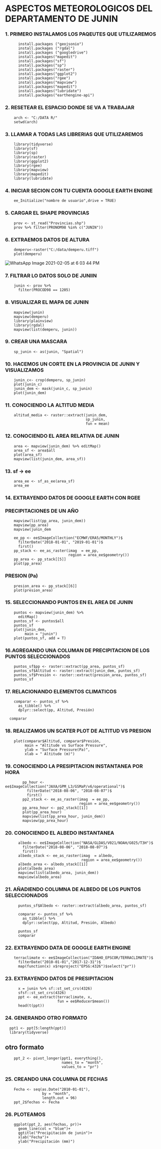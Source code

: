 # ASPECTOS METEOROLOGICOS DEL DEPARTAMENTO DE JUNIN

###  1. PRIMERO INSTALAMOS LOS PAQEUTES QUE UTILIZAREMOS

          install.packages ("geojsonio")       
          install.packages ("rgdal")
          install.packages ("googledrive")  
          install.packages("mapedit") 
          install.packages("sf")
          install.packages("sp")         
          install.packages("raster")
          install.packages("ggplot2")
          install.packages("rgee")
          install.packages("mapview")
          install.packages("mapedit")
          install.packages("lubridate")
          install.packages("earthengine-api")

### 2. RESETEAR EL ESPACIO DONDE SE VA A TRABAJAR

        arch <- "C:/DATA R/"
        setwd(arch)

### 3. LLAMAR A TODAS LAS LIBRERIAS QUE UTILIZAREMOS

        library(tidyverse)
        library(sf)
        library(sp)
        library(raster)
        library(ggplot2)
        library(rgee)
        library(mapview)
        library(mapedit)
        library(lubridate)

### 4. INICIAR SECION CON TU CUENTA GOOGLE EARTH ENGINE

        ee_Initialize("nombre de usuario",drive = TRUE)

### 5. CARGAR EL SHAPE PROVINCIAS

        prov <- st_read("Provincias.shp")
        prov %>% filter(PRONOM98 %in% c("JUNIN"))

### 6. EXTRAEMOS DATOS DE ALTURA 

        demperu<-raster("C:/data/demperu.tiff")
        plot(demperu)
![WhatsApp Image 2021-02-05 at 6 03 44 PM](https://user-images.githubusercontent.com/78610845/107098285-db05f980-67dc-11eb-8d98-818bdcc35b71.jpeg)

### 7. FILTRAR LO DATOS SOLO DE JUNIIN

        junin <- prov %>% 
          filter(PROCOD98 == 1205)

### 8. VISUALIZAR EL MAPA DE JUNIN

        mapview(junin)
        mapview(demperu)
        library(plainview)
        library(rgdal)
        mapview(list(demperu, junin))

### 9. CREAR UNA MASCARA

        sp_junin <- as(junin, "Spatial")

### 10. HACEMOS UN CORTE EN LA PROVINCIA DE JUNIN Y VISUALIZAMOS

        junin_c<- crop(demperu, sp_junin)        
        plot(junin_c)
        junin_dem <- mask(junin_c, sp_junin)
        plot(junin_dem)

### 11. CONOCIENDO LA ALTITUD MEDIA

        altitud_media <- raster::extract(junin_dem, 
                                         sp_junin, 
                                         fun = mean)

### 12.  CONOCIENDO EL AREA RELATIVA DE JUNIN

        area <- mapview(junin_dem) %>% editMap()
        area_sf <- area$all
        plot(area_sf)
        mapview(list(junin_dem, area_sf))

### 13. sf -> ee

        area_ee <- sf_as_ee(area_sf)
        area_ee

### 14. EXTRAYENDO DATOS DE GOOGLE EARTH CON RGEE 

### PRECIPITACIONES DE UN AÑO

        mapview(list(pp_area, junin_dem))
        mapview(pp_area)
        mapview(junin_dem

        ee_pp <- ee$ImageCollection("ECMWF/ERA5/MONTHLY")$
          filterDate("2018-01-01", "2019-01-01")$
          first()
        pp_stack <- ee_as_raster(imag  = ee_pp,
                                 region = area_ee$geometry())
        pp_area <- pp_stack[[5]]
        plot(pp_area)

### PRESION (Pa)

        presion_area <- pp_stack[[6]]
        plot(presion_area)

### 15. SELECCIONANDO PUNTOS EN EL AREA DE JUNIN

        puntos <- mapview(junin_dem) %>% 
          editMap()
        puntos_sf <- puntos$all
        puntos_sf
        plot(junin_dem,
             main = "junin")
        plot(puntos_sf, add = T)

### 16.AGREGANDO UNA COLUMAN DE PRECIPITACION DE LOS PUNTOS SELECCIONADOS

        puntos_sf$pp <- raster::extract(pp_area, puntos_sf)
        puntos_sf$Altitud <- raster::extract(junin_dem, puntos_sf)
        puntos_sf$Presión <- raster::extract(presion_area, puntos_sf)
        puntos_sf

### 17. RELACIONANDO ELEMENTOS CLIMATICOS

        comparar <- puntos_sf %>%
          as_tibble() %>% 
          dplyr::select(pp, Altitud, Presión)

      comparar

### 18. REALIZAMOS UN SCATER PLOT DE ALTITUD VS PRESION

        plot(comparar$Altitud, comparar$Presión,
             main = "Altitude vs Surface Pressure",
             ylab = "Surface Pressure(Pa)",
             xlab = " Altitude (m)")
     
### 19. CONOCIENDO LA PRESIPITACION INSTANTANEA POR HORA

            pp_hour <- ee$ImageCollection("JAXA/GPM_L3/GSMaP/v6/operational")$
              filterDate("2018-08-06", "2018-08-07")$
              first()
            pp2_stack <- ee_as_raster(imag  = ee_pp,
                                      region = area_ee$geometry())
            pp_area_hour <- pp2_stack[[1]]
            plot(pp_area_hour)
            mapview(list(pp_area_hour, junin_dem))
            mapview(pp_area_hour)

### 20. CONOCIENDO EL ALBEDO INSTANTANEA

          albedo <- ee$ImageCollection("NASA/GLDAS/V021/NOAH/G025/T3H")$
            filterDate("2018-08-06", "2018-08-07")$
            first()
          albedo_stack <- ee_as_raster(imag  = albedo,
                                       region = area_ee$geometry())
          albedo_area <- albedo_stack[[1]]
          plot(albedo_area)
          mapview(list(albedo_area, junin_dem))
          mapview(albedo_area)

### 21. AÑADIENDO COLUMNA DE ALBEDO DE LOS PUNTOS SELECCIONADOS

          puntos_sf$Albedo <- raster::extract(albedo_area, puntos_sf)

          comparar <- puntos_sf %>%
            as_tibble() %>% 
            dplyr::select(pp, Altitud, Presión, Albedo)

          puntos_sf
          comparar

### 22. EXTRAYENDO DATA DE GOOGLE EARTH ENGINE

        terraclimate <- ee$ImageCollection("IDAHO_EPSCOR/TERRACLIMATE")$
          filterDate("2010-01-01","2017-12-31")$
          map(function(x) x$reproject("EPSG:4326")$select("pr"))
  
### 23. EXTRAYENDO DATOS DE PRESIPITACION 

          x = junin %>% sf::st_set_crs(4326)
          sfsf::st_set_crs(4326)
          ppt <- ee_extract(terraclimate, x,
                            fun = ee$Reducer$mean())
          head(t(ppt))

### 24. GENERANDO OTRO FORMATO

      ppt1 <- ppt[5:length(ppt)]
      library(tidyverse)
## otro formato 
        ppt_2 <- pivot_longer(ppt1, everything(), 
                              names_to = "month",
                              values_to = "pr")

### 25. CREANDO UNA COLUMNA DE FECHAS

        Fecha <- seq(as.Date("2010-01-01"),
                     by = "month",
                     length.out = 96)
        ppt_2$fechas <- Fecha

### 26. PLOTEAMOS

        ggplot(ppt_2, aes(fechas, pr))+
          geom_line(col = "blue")+
          ggtitle("Precipitación de junin")+
          xlab("Fecha")+
          ylab("Precipitación (mm)")
